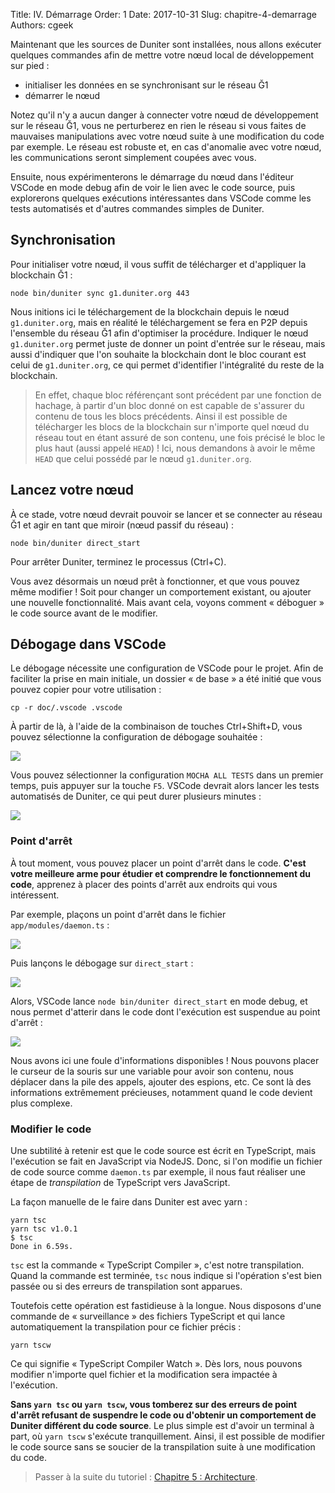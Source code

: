 Title: IV. Démarrage
Order: 1
Date: 2017-10-31
Slug: chapitre-4-demarrage
Authors: cgeek

Maintenant que les sources de Duniter sont installées, nous allons exécuter quelques commandes afin de mettre votre nœud local de développement sur pied : 

* initialiser les données en se synchronisant sur le réseau Ğ1
* démarrer le nœud

Notez qu'il n'y a aucun danger à connecter votre nœud de développement sur le réseau Ğ1, vous ne perturberez en rien le réseau si vous faites de mauvaises manipulations avec votre nœud suite à une modification du code par exemple. Le réseau est robuste et, en cas d'anomalie avec votre nœud, les communications seront simplement coupées avec vous.

Ensuite, nous expérimenterons le démarrage du nœud dans l'éditeur VSCode en mode debug afin de voir le lien avec le code source, puis explorerons quelques exécutions intéressantes dans VSCode comme les tests automatisés et d'autres commandes simples de Duniter.

## Synchronisation

Pour initialiser votre nœud, il vous suffit de télécharger et d'appliquer la blockchain Ğ1 :

    node bin/duniter sync g1.duniter.org 443

Nous initions ici le téléchargement de la blockchain depuis le nœud `g1.duniter.org`, mais en réalité le téléchargement se fera en P2P depuis l'ensemble du réseau Ğ1 afin d'optimiser la procédure. Indiquer le nœud `g1.duniter.org` permet juste de donner un point d'entrée sur le réseau, mais aussi d'indiquer que l'on souhaite la blockchain dont le bloc courant est celui de `g1.duniter.org`, ce qui permet d'identifier l'intégralité du reste de la blockchain.

> En effet, chaque bloc référençant sont précédent par une fonction de hachage, à partir d'un bloc donné on est capable de s'assurer du contenu de tous les blocs précédents. Ainsi il est possible de télécharger les blocs de la blockchain sur n'importe quel nœud du réseau tout en étant assuré de son contenu, une fois précisé le bloc le plus haut (aussi appelé `HEAD`) ! Ici, nous demandons à avoir le même `HEAD` que celui possédé par le nœud `g1.duniter.org`.

## Lancez votre nœud

À ce stade, votre nœud devrait pouvoir se lancer et se connecter au réseau Ğ1 et agir en tant que miroir (nœud passif du réseau) :

    node bin/duniter direct_start

Pour arrêter Duniter, terminez le processus (Ctrl+C).

Vous avez désormais un nœud prêt à fonctionner, et que vous pouvez même modifier ! Soit pour changer un comportement existant, ou ajouter une nouvelle fonctionnalité. Mais avant cela, voyons comment « déboguer » le code source avant de le modifier.

## Débogage dans VSCode

Le débogage nécessite une configuration de VSCode pour le projet. Afin de faciliter la prise en main initiale, un dossier « de base » a été initié que vous pouvez copier pour votre utilisation : 

    cp -r doc/.vscode .vscode

À partir de là, à l'aide de la combinaison de touches Ctrl+Shift+D, vous pouvez sélectionne la configuration de débogage souhaitée :

![](/images/tuto-dev/debug_selection.png)

Vous pouvez sélectionner la configuration `MOCHA ALL TESTS` dans un premier temps, puis appuyer sur la touche `F5`. VSCode devrait alors lancer les tests automatisés de Duniter, ce qui peut durer plusieurs minutes :

![](/images/tuto-dev/debug_tests_done.png)

### Point d'arrêt

À tout moment, vous pouvez placer un point d'arrêt dans le code. **C'est votre meilleure arme pour étudier et comprendre le fonctionnement du code**, apprenez à placer des points d'arrêt aux endroits qui vous intéressent.

Par exemple, plaçons un point d'arrêt dans le fichier `app/modules/daemon.ts` :

![](/images/tuto-dev/debug_direct_start.png)

Puis lançons le débogage sur `direct_start` :

![](/images/tuto-dev/debug_direct_start_launcher.png)

Alors, VSCode lance `node bin/duniter direct_start` en mode debug, et nous permet d'atterir dans le code dont l'exécution est suspendue au point d'arrêt :

![](/images/tuto-dev/debug_point_suspendu.png)

Nous avons ici une foule d'informations disponibles ! Nous pouvons placer le curseur de la souris sur une variable pour avoir son contenu, nous déplacer dans la pile des appels, ajouter des espions, etc. Ce sont là des informations extrêmement précieuses, notamment quand le code devient plus complexe.

### Modifier le code

Une subtilité à retenir est que le code source est écrit en TypeScript, mais l'exécution se fait en JavaScript via NodeJS. Donc, si l'on modifie un fichier de code source comme `daemon.ts` par exemple, il nous faut réaliser une étape de *transpilation* de TypeScript vers JavaScript.

La façon manuelle de le faire dans Duniter est avec yarn :

    yarn tsc
    yarn tsc v1.0.1
    $ tsc
    Done in 6.59s.

`tsc` est la commande « TypeScript Compiler », c'est notre transpilation. Quand la commande est terminée, `tsc` nous indique si l'opération s'est bien passée ou si des erreurs de transpilation sont apparues.

Toutefois cette opération est fastidieuse à la longue. Nous disposons d'une commande de « surveillance » des fichiers TypeScript et qui lance automatiquement la transpilation pour ce fichier précis :

    yarn tscw

Ce qui signifie « TypeScript Compiler Watch ». Dès lors, nous pouvons modifier n'importe quel fichier et la modification sera impactée à l'exécution.

**Sans `yarn tsc` ou `yarn tscw`, vous tomberez sur des erreurs de point d'arrêt refusant de suspendre le code ou d'obtenir un comportement de Duniter différent du code source**. Le plus simple est d'avoir un terminal à part, où `yarn tscw` s'exécute tranquillement. Ainsi, il est possible de modifier le code source sans se soucier de la transpilation suite à une modification du code.

> Passer à la suite du tutoriel : [Chapitre 5 : Architecture](../chapitre-5-architecture).